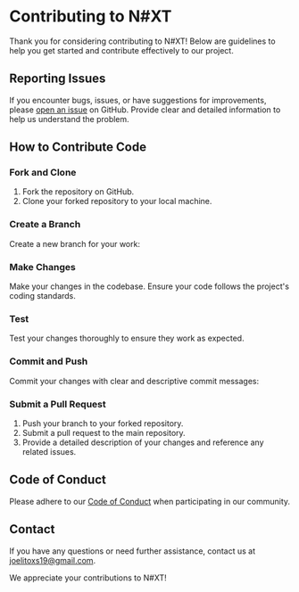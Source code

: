 # Contributing to N#XT

Thank you for considering contributing to N#XT! Below are guidelines to help you get started and contribute effectively to our project.

## Reporting Issues
If you encounter bugs, issues, or have suggestions for improvements, please [open an issue](https://github.com/yusufH001/N-XT/issues) on GitHub. Provide clear and detailed information to help us understand the problem.

## How to Contribute Code

### Fork and Clone
1. Fork the repository on GitHub.
2. Clone your forked repository to your local machine.

### Create a Branch
Create a new branch for your work:

### Make Changes
Make your changes in the codebase. Ensure your code follows the project's coding standards.

### Test
Test your changes thoroughly to ensure they work as expected.

### Commit and Push
Commit your changes with clear and descriptive commit messages:

### Submit a Pull Request
1. Push your branch to your forked repository.
2. Submit a pull request to the main repository.
3. Provide a detailed description of your changes and reference any related issues.

## Code of Conduct
Please adhere to our [Code of Conduct](https://github.com/yusufH001/N-XT/blob/main/code%20of%20conduct.md) when participating in our community.

## Contact
If you have any questions or need further assistance, contact us at [joelitoxs19@gmail.com](mailto:joelitoxs19@gmail.com).

We appreciate your contributions to N#XT!
